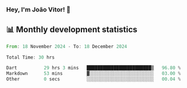 ### Hey, I'm João Vitor! 👋

<!--
**joaovitorcf97/joaovitorcf97** is a ✨ _special_ ✨ repository because its `README.md` (this file) appears on your GitHub profile.

Here are some ideas to get you started:

- 🔭 I’m currently working on ...
- 🌱 I’m currently learning ...
- 👯 I’m looking to collaborate on ...
- 🤔 I’m looking for help with ...
- 💬 Ask me about ...
- 📫 How to reach me: ...
- 😄 Pronouns: ...
- ⚡ Fun fact: ...
-->
## 📊 Monthly development statistics

<!--START_SECTION:waka-->

```rust
From: 18 November 2024 - To: 18 December 2024

Total Time: 30 hrs

Dart          29 hrs 3 mins   ████████████████████████▒   96.80 %
Markdown      53 mins         ▓░░░░░░░░░░░░░░░░░░░░░░░░   03.00 %
Other         0 secs          ░░░░░░░░░░░░░░░░░░░░░░░░░   00.04 %
```

<!--END_SECTION:waka-->
